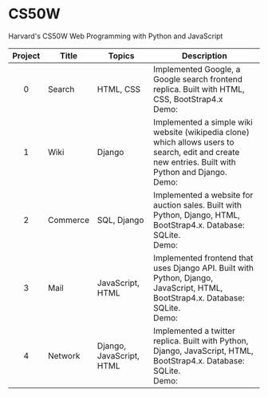 # CS50W 
Harvard's CS50W Web Programming with Python and JavaScript

Project | Title | Topics | Description
:--:|--|--|--
0 | Search | HTML, CSS | Implemented Google, a Google search frontend replica. Built with HTML, CSS, BootStrap4.x <br> Demo: 
1 | Wiki | Django | Implemented a simple wiki website (wikipedia clone) which allows users to search, edit and create new entries. Built with Python and Django. <br> Demo: 
2 | Commerce | SQL, Django | Implemented a website for auction sales. Built with Python, Django, HTML, BootStrap4.x. Database: SQLite. <br> Demo: 
3 | Mail | JavaScript, HTML | Implemented frontend that uses Django API. Built with Python, Django, JavaScript, HTML, BootStrap4.x. Database: SQLite. <br> Demo: 
4 | Network | Django, JavaScript, HTML | Implemented a twitter replica. Built with Python, Django, JavaScript, HTML, BootStrap4.x. Database: SQLite. <br> Demo: 
